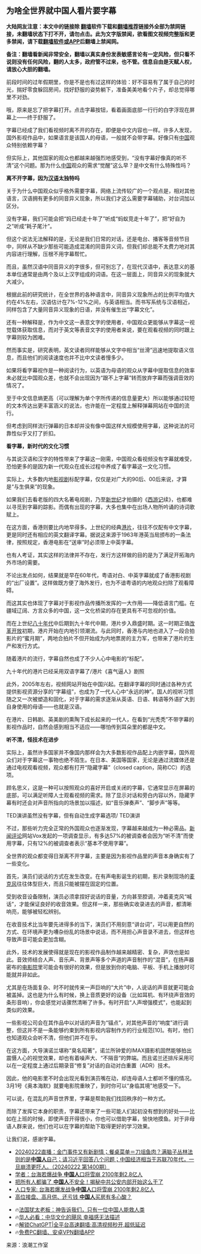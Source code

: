  <!-- 面包屑导航 --> <h2>为啥全世界就中国人看片要字幕</h2> <p class="notice"><b>大陆网友注意：本文中的链接除 <a href="https://github.com/bannedbook/fanqiang" >翻墙</a>软件下载和<a href="https://github.com/killgcd/justmysocks/blob/master/README.md">翻墙推荐</a>链接外全部为禁网链接，未翻墙状态下打不开，请勿点击。此为文字版禁闻，欲看图文视频完整版和更多禁闻，请下载<a href="https://github.com/bannedbook/fanqiang">翻墙软件或APP</a>后翻墙上禁闻网。</p><p>备注：翻墙看新闻非常安全，翻墙以真实身份发表敏感言论有一定风险，但只看不说则没有任何风险，翻的人太多，政府管不过来，也不管。信息自由是天赋人权，请放心大胆的翻墙。</b></p>  <div class="entry"> <p id="conimg">前段时间的过年假期里，你是不是也有过这样的体验：好不容易有了属于自己的时光，揣好零食躲回房间，找好舒服的姿势躺下，准备美美地看个片子，却总觉得哪里不对劲。</p> <p>哦，原来是忘了把字幕打开。点击字幕按钮，看着画面底部一行行的白字浮现在屏幕上——终于舒服了。</p> <p>字幕已经成了我们看视频时离不开的存在，即便是中文内容也一样。许多人发现，国外影视作品中，如果语言是该国人的母语，一般就不会带字幕。好像只有<span class='wp_keywordlink_affiliate'><a href="https://www.bannedbook.org/" title="中国" target="_blank">中国</a></span>观众特别依赖字幕？</p> <p>但实际上，其他国家的观众也都越来越强烈地感受到，“没有字幕好像真的听不清”这个问题。那为什么<a href="https://www.bannedbook.org/bnews/tag/%E4%B8%AD%E5%9B%BD/" class="st_tag internal_tag" rel="tag" title="标签 中国 下的日志">中国</a>观众的需求“觉醒”这么早？是中文有什么特殊性吗？</p> <p><strong>离不开字幕，因为<a href="https://www.bannedbook.org/bnews/tag/%E6%B1%89%E8%AF%AD/" class="st_tag internal_tag" rel="tag" title="标签 汉语 下的日志">汉语</a>太独特吗</strong></p> <p>关于为什么中国观众似乎格外需要字幕，网络上流传较广的一个观点是，相对其他语言，汉语拥有更多的同音异义现象，所以我们才这么需要字幕辅助，对台词加以区分。</p> <p>没有字幕，我们可能会把“妈已经走十年了”听成“蚂蚁竞走十年了”，把“好自为之”听成“耗子尾汁”。</p> <p>但这个说法无法解释的是，无论是我们日常的对话，还是电台、播客等音频节目中，同样从不缺少那些可能造成混淆的同音异义词，但我们却总能不太费力地对其内容进行理解，压根不用字幕帮忙。</p> <p>而且，虽然汉语中同音异义的字很多，但可别忘了，在现代汉语中，表达意义的基本单位通常是由两个及以上汉字组成的词语。在这一层面上，同音异义的现象就大大减少。</p> <p>根据此前的研究统计，在全世界的各种语言中，同音异义现象所占的比例平均值大约在4%左右，汉语估计在7%-12%之间，与英语相当。而书写系统与汉语相近，同样包含了大量同音异义现象的日语，并没有催生出“字幕文化”。</p> <p>还有一种解释是，作为中文这一表意文字的使用者，中国观众更能够从字幕这一视觉载体获取信息，而对于英文等表音文字的使用者来说，要在观看视频的同时跟上字幕则较为困难。</p> <p>然而事实是，研究表明，英文读者同样能够从文字中相当“丝滑”迅速地提取语义信息，而且他们的阅读速度也并不比中文读者慢多少。</p> <p>如果将看字幕视作是一种阅读行为，以英语为母语的观众从字幕中提取信息的效率未必就比中国观众差，也就不会出现因为“跟不上字幕”转而放弃字幕而强调音效的情况了。</p> <p>至于中文信息熵更高（可以理解为单个字所传递的信息量更大）所以能够通过较短的文本传达出更丰富涵义的说法，也许能在一定程度上解释弹幕网站在中国的流行。</p> <p>但考虑到同样流行弹幕的日本却并没有像中国这样大规模使用字幕，这种说法的可靠性似乎又打了折扣。</p> <p><strong>看字幕，新时代的文化习惯</strong></p> <p>与其说汉语和汉字的特性带来了字幕这一刚需，中国观众看视频没有字幕就难受，恐怕更多的是因为新一代观众在成长过程中养成了看字幕这一文化习惯。</p> <p>实际上，大多数内地<a href="https://www.bannedbook.org/bnews/tag/%E5%BD%B1%E8%A7%86%E5%89%A7/" class="st_tag internal_tag" rel="tag" title="标签 影视剧 下的日志">影视剧</a>标配字幕，仅仅是对广大的90后、00后来说，才算是“与生俱来”的现象。</p> <p>如果我们去看老版的四大名著电视剧，乃至<a href="https://www.bannedbook.org/bnews/tag/%e6%96%b0%e4%b8%96%e7%ba%aa/" class="st_tag internal_tag" rel="tag" title="标签 新世纪 下的日志">新世纪</a>才拍摄的《<span class='wp_keywordlink'><a href="https://www.bannedbook.org/forum24/topic1503.html" title="深度揭秘《西游记》蕴含的玄机" target="_blank">西游记</a></span>续》，也都难以寻觅到字幕的踪影。而偶有出现的字幕，大多也集中在出场人物所吟诵的诗词歌赋上。</p> <p>在这方面，香港则要比内地早得多。上世纪的经典<a href="https://www.bannedbook.org/bnews/tag/%E6%B8%AF%E7%89%87/" class="st_tag internal_tag" rel="tag" title="标签 港片 下的日志">港片</a>，往往不仅配有中文字幕，更是同时还有相应的英文翻译字幕。据说这来源于1963年港英当局颁布的一条法律，按照规定，香港电影在“送审”时必须带上中英字幕。</p> <p>也有人考证，其实这样的法律并不存在，发行方这样做的目的是为了满足开拓海内外市场的需要。</p> <p>不论出发点如何，结果就是早在60年代，粤语对白、中英字幕就成了香港影视剧的“出厂设置”。这样做既方便了海外发行，也为不谙粤语的内地观众扫除了观看障碍。</p>  <p>而这其实也体现了字幕对于影视作品传播所发挥的一大作用——降低语言门槛。在疆域辽阔、方言众多的中国，这一文化桥梁的存在更具有不可忽视的价值。</p> <p>而在上世纪<span class='wp_keywordlink'><a href="https://www.bannedbook.org/forum2/topic939.html" title="《八十年代访谈录》" target="_blank">八十年代</a></span>中后期到九十年代中期，港片步入鼎盛时期。这一时期正值<a href="https://www.bannedbook.org/bnews/tag/%e6%94%b9%e9%9d%a9%e5%bc%80%e6%94%be/" class="st_tag internal_tag" rel="tag" title="标签 改革开放 下的日志">改革开放</a>初期，港片开始在内地引领潮流。与此同时，香港与内地也进入了一段合拍影片的“蜜月期”，两地合拍片不但开始成为内地票房的主力军，也带来了港片的生产和发行方式。</p> <p>随着港片的流行，字幕自然也成了不少人心中电影的“标配”。</p> <p>九十年代的港片已经采用双语字幕了/港片《喜气逼人》剧照</p> <p>此外，2005年左右，视频网站开始在中国兴起。在翻译字幕的同时通过各种方式提供影视资源分享的“字幕组”，也成为了一代人心中“永远的神”。国人的视听习惯随之又一次被塑造和固化，对于字幕的需求逐渐从英语、日语、韩语等外语扩大到自身使用的母语——也就是汉语。</p> <p>在港片、日韩剧、英美剧的熏陶下成长起来的一代人，在看到“光秃秃”不带字幕的影视作品时，自然会感到相当不适应——哪怕传到耳朵里的都是中文。</p> <p><strong>听不清，怪技术在进步</strong></p> <p>实际上，虽然许多国家并不像国内那样会为大多数影视作品配上内嵌字幕，国外观众们对于字幕这一事物也绝不陌生。在日本、美国等国家，无论是通过流媒体还是通过电视观看视频，观众都有打开“隐藏字幕”（closed caption，简称CC）的选项。</p> <p>顾名思义，这是一种可以按照观众的喜好开启或关闭的字幕，它通常显示在屏幕的底部，可以满足听障人士观看视频的需求。除了显示对话和旁白内容以外，隐藏字幕有时还会对声音所指向的场景加以描述，如“音乐弹奏声”、“脚步声”等等。</p> <p>TED演讲虽然没有字幕，但有自动生成字幕选项/ TED演讲</p> <p>不过，那些听力完全正常的外国观众也逐渐发现，字幕越来越成为一种必需品。<span class='wp_keywordlink_affiliate'><a href="https://www.bannedbook.org/bnews/comments/" title="新闻评论" target="_blank">新闻评论</a></span>网站Vox发起的一项调查显示，有多达57%的被调查者会因为“听不清”而使用字幕，只有12%的被调查者表示“基本不使用字幕”。</p>  <p>全世界的观众都变得日渐离不开字幕，主要是因为影视作品里的声音本身确实有了一些变化。</p> <p>首先，演员们说话的方式在发生改变。在有声电影诞生的初期，影片录制现场的<a href="https://www.bannedbook.org/bnews/tag/%E9%BA%A6%E5%85%8B%E9%A3%8E/" class="st_tag internal_tag" rel="tag" title="标签 麦克风 下的日志">麦克风</a>往往体型巨大，而且只能被摆在固定的位置。</p> <p>受到收音设备限制，演员必须拿捏好说话的音量，方向甚至腔调，冲着麦克风“喊话”，才能保证良好的收音效果。但这样一来，那些确实收录进去的声音，都清晰响亮，能够被轻松辨别。</p> <p>在收音技术比当年要先进得多的当下，演员们不用刻意“讲台词”，可以用更自然的方式、在环境声更为嘈杂纷乱的场景中说话，而不用担心声音录不进去，但这样也导致声音可能会更加含糊。</p> <p>此外，技术的发展使得就是现在的影视作品制作越来越精密、复杂，声效也是如此。音效师结合人声、音乐声、背景声等多个声道的声音制作的“混音”，在扬声器密布的<a href="https://www.bannedbook.org/bnews/tag/%E7%94%B5%E5%BD%B1%E9%99%A2/" class="st_tag internal_tag" rel="tag" title="标签 电影院 下的日志">电影院</a>里可能会有很好的效果，但是放到你的电脑、平板、手机上播放时可能就并非如此。</p> <p>尤其是在场面复杂、时不时就传来一声巨响的“大片”中，人说话的声音就更可能会被盖掉。这也是为什么有时候，换上音质更好的设备（比如耳机、有环绕声音效的条形音响），你会感觉对话骤然清晰了许多。有时开启“人声增强模式”，也能起到类似的效果。</p> <p>一些影视公司会在其作品中以对话的声音为“锚点”，对其他声音的“响度”进行调整，但这并不是一条能够约束到所有影视内容制作方的行业规范[10]。有时，他们也知道观众会听不清，但他们并不在乎。</p> <p>在这方面，大导演诺兰堪称“臭名昭著”，诺兰所钟爱的IMAX摄影机固然能够拍出震慑人心的视觉效果，却也有着噪声大、“不隔音”的弊端。而且诺兰还排斥采用可以在一定程度上通过后期录音“修复”对话的自动对白重置（ADR）技术。</p> <p>因此，他的电影里不时会出现光看到演员嘴在动，却连母语人士都听不懂的情况。3月1号《奥本海默》就要电影院重映了，到时你可以“身临其境”地感受一下。</p> <p>可以说，在混乱的声音世界里，字幕是帮助我们找回秩序的一种方式。</p> <p>而除了发挥它本身的职责，字幕还带来了一些可能人们起初没有想到的好处——比如在上班的时候，即使声音开得很小，你也可以借助字幕，愉快地摸鱼。对于非母语人群来说，他们也可以在字幕的帮助下取得更好的学习效果。</p>  <p>让我们说，感谢字幕。</p> <!--<div id="taboola-mid-1"></div>--><ul class='op-related-articles' title='相关阅读'> <li><a href='https://www.bannedbook.org/bnews/sohnews/20240222/2004076.html' target='_blank'>20240222直播：金门事件又有新剧情；餐桌菜单＝刀俎鱼肉？满脑子丛林法则的是<b>中国人</b>自己；请习近平回答八个问题；中国经济相当于苏联70年代，一旦崩溃更吓人。（20240222 第1400期）</a></li> <li><a href='https://www.bannedbook.org/bnews/topimagenews/20240222/2004002.html' target='_blank'>学者：台海若爆战争 <b>中国人</b>口将雪崩 2100年剩2.8亿人</a></li> <li><a href='https://www.bannedbook.org/bnews/topimagenews/20240222/2003990.html' target='_blank'>把所有人都骗了 <b>中国人</b>不安全！揭秘中共公安内部开始这么干了</a></li> <li><a href='https://www.bannedbook.org/bnews/baitai/20240222/2003942.html' target='_blank'>人口专家: 台海若爆发战争<b>中国人</b>口将雪崩 2100年剩2.8亿人</a></li> <li><a href='https://www.bannedbook.org/bnews/ssgc/20240222/2003884.html' target='_blank'>高位接盘、高月供、还亏钱 <b>中国人</b>买房有多心酸？</a></li> </ul> <ul class="texttj"> <li>🔥<a href="https://www.bannedbook.org/bnews/ssgc/20230219/1850782.html" target="_blank">法国犹太老板：神告诉我们，只有一位中国人能救人类</a></li> <li>🔥<a href="https://www.bannedbook.org/bnews/comments/20220220/1694796.html" target="_blank">华人必看：中华文化的飓风 幸福感无法描述</a></li> <li>🔥<a href="https://github.com/bannedbook/fanqiang/wiki/V2ray%E6%9C%BA%E5%9C%BA" target="_blank">解锁ChatGPT|全平台高速翻墙:高清视频秒开,超低延迟</a></li> <li>🔥<a href="https://github.com/bannedbook/fanqiang/wiki/%E7%A6%81%E9%97%BB%E7%BD%91%E5%AE%89%E5%8D%93%E7%BF%BB%E5%A2%99%E6%96%B0%E9%97%BBAPP" target="_blank">免费PC翻墙、安卓VPN翻墙APP</a></li> </ul><p class="src-info">来源：浪潮工作室 </p><a name='sharetosocial'></a> <div style="margin-bottom:5px;padding-bottom:5px;clear:both"> <div id="archive-pix-1" class="banner-ads"> <!-- AuctionX Display platform tag START --> <div id="27602x728x90x621x_ADSLOT1" clicktrack="%%CLICK_URL_ESC%%"></div>  <!-- AuctionX Display platform tag END --> </div> <div id="archive-pix-2" class="banner-ads"> <!-- AuctionX Display platform tag START --> <div id="27556x300x250x621x_ADSLOT1" clicktrack="%%CLICK_URL_ESC%%" style="margin:0 auto;text-align:center"></div>  <!-- AuctionX Display platform tag END --> </div> </div>  <div id="archive-pix-1" class="banner-ads"> <!-- AuctionX Display platform tag START --> <div id="27603x728x90x621x_ADSLOT1" clicktrack="%%CLICK_URL_ESC%%"></div>  <!-- AuctionX Display platform tag END --> </div> </div><!--END ENTRY--> 